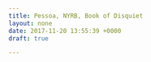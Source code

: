 ```yaml
---
title: Pessoa, NYRB, Book of Disquiet
layout: none
date: 2017-11-20 13:55:39 +0000
draft: true

---
```

